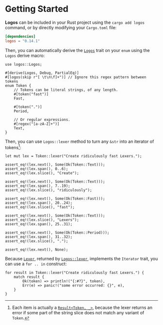 # Getting Started

**Logos** can be included in your Rust project using the `cargo add logos` command, or by directly modifying your `Cargo.toml` file:

```toml
[dependencies]
logos = "0.14.1"
```

Then, you can automatically derive the [`Logos`](https://docs.rs/logos/latest/logos/trait.Logos.html) trait on your `enum` using the `Logos` derive macro:

```rust,no_run,no_playground
use logos::Logos;

#[derive(Logos, Debug, PartialEq)]
#[logos(skip r"[ \t\n\f]+")] // Ignore this regex pattern between tokens
enum Token {
    // Tokens can be literal strings, of any length.
    #[token("fast")]
    Fast,

    #[token(".")]
    Period,

    // Or regular expressions.
    #[regex("[a-zA-Z]+")]
    Text,
}
```

Then, you can use `Logos::lexer` method to turn any `&str` into an iterator of tokens[^1]:

```rust,no_run,no_playground
let mut lex = Token::lexer("Create ridiculously fast Lexers.");

assert_eq!(lex.next(), Some(Ok(Token::Text)));
assert_eq!(lex.span(), 0..6);
assert_eq!(lex.slice(), "Create");

assert_eq!(lex.next(), Some(Ok(Token::Text)));
assert_eq!(lex.span(), 7..19);
assert_eq!(lex.slice(), "ridiculously");

assert_eq!(lex.next(), Some(Ok(Token::Fast)));
assert_eq!(lex.span(), 20..24);
assert_eq!(lex.slice(), "fast");

assert_eq!(lex.next(), Some(Ok(Token::Text)));
assert_eq!(lex.slice(), "Lexers");
assert_eq!(lex.span(), 25..31);

assert_eq!(lex.next(), Some(Ok(Token::Period)));
assert_eq!(lex.span(), 31..32);
assert_eq!(lex.slice(), ".");

assert_eq!(lex.next(), None);
```

[^1]: Each item is actually a [`Result<Token, _>`](https://docs.rs/logos/latest/logos/struct.Lexer.html#associatedtype.Item), because the lexer returns an error if some part of the string slice does not match any variant of `Token`.

Because [`Lexer`](https://docs.rs/logos/latest/logos/struct.Lexer.html), returned by [`Logos::lexer`](https://docs.rs/logos/latest/logos/trait.Logos.html#method.lexer), implements the `Iterator` trait, you can use a `for .. in` construct:

```rust,no_run,no_playground
for result in Token::lexer("Create ridiculously fast Lexers.") {
    match result {
        Ok(token) => println!("{:#?}", token),
        Err(e) => panic!("some error occurred: {}", e),
    }
}
```
